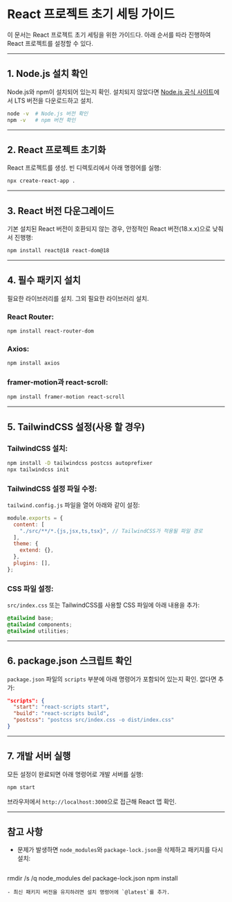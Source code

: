 # React 프로젝트 초기 세팅 가이드

이 문서는 React 프로젝트 초기 세팅을 위한 가이드다. 아래 순서를 따라 진행하여 React 프로젝트를 설정할 수 있다.

---

## 1. Node.js 설치 확인
Node.js와 npm이 설치되어 있는지 확인. 설치되지 않았다면 [Node.js 공식 사이트](https://nodejs.org/)에서 LTS 버전을 다운로드하고 설치.

```bash
node -v  # Node.js 버전 확인
npm -v   # npm 버전 확인
```

---

## 2. React 프로젝트 초기화
React 프로젝트를 생성. 빈 디렉토리에서 아래 명령어를 실행:

```bash
npx create-react-app .
```

---

## 3. React 버전 다운그레이드
기본 설치된 React 버전이 호환되지 않는 경우, 안정적인 React 버전(18.x.x)으로 낮춰서 진행행:

```bash
npm install react@18 react-dom@18
```

---

## 4. 필수 패키지 설치
필요한 라이브러리를 설치. 그외 필요한 라이브러리 설치.

### React Router:
```bash
npm install react-router-dom
```

### Axios:
```bash
npm install axios
```

### framer-motion과 react-scroll:
```bash
npm install framer-motion react-scroll
```

---

## 5. TailwindCSS 설정(사용 할 경우)

### TailwindCSS 설치:
```bash
npm install -D tailwindcss postcss autoprefixer
npx tailwindcss init
```

### TailwindCSS 설정 파일 수정:
`tailwind.config.js` 파일을 열어 아래와 같이 설정:

```javascript
module.exports = {
  content: [
    "./src/**/*.{js,jsx,ts,tsx}", // TailwindCSS가 적용될 파일 경로
  ],
  theme: {
    extend: {},
  },
  plugins: [],
};
```

### CSS 파일 설정:
`src/index.css` 또는 TailwindCSS를 사용할 CSS 파일에 아래 내용을 추가:

```css
@tailwind base;
@tailwind components;
@tailwind utilities;
```

---

## 6. package.json 스크립트 확인
`package.json` 파일의 `scripts` 부분에 아래 명령어가 포함되어 있는지 확인. 없다면 추가:

```json
"scripts": {
  "start": "react-scripts start",
  "build": "react-scripts build",
  "postcss": "postcss src/index.css -o dist/index.css"
}
```

---

## 7. 개발 서버 실행
모든 설정이 완료되면 아래 명령어로 개발 서버를 실행:

```bash
npm start
```

브라우저에서 `http://localhost:3000`으로 접근해 React 앱 확인.

---

## 참고 사항
- 문제가 발생하면 `node_modules`와 `package-lock.json`을 삭제하고 패키지를 다시 설치:
  ```bash
 rmdir /s /q node_modules
 del package-lock.json
 npm install
  ```
- 최신 패키지 버전을 유지하려면 설치 명령어에 `@latest`를 추가.


